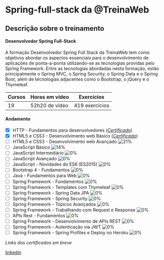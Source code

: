 # Spring-full-stack da @TreinaWeb

## Descrição sobre o treinamento

#### Desenvolvedor Spring Full-Stack

<p>
A formação Desenvolvedor Spring Full Stack da TreinaWeb tem como objetivos abordar os aspectos essenciais para o desenvolvimento de aplicações de ponta-a-ponta utilizando-se as tecnologias providas pelo Spring Framework. Entre as tecnologias abordadas nesta formação, estão principalmente o Spring MVC, o Spring Security, o Spring Data e o Spring Boot, além de tecnologias adjacentes como o Bootstrap, o jQuery e o Thymeleaf.
</p>

| Cursos | Horas em vídeo | Exercícios      |
|--------|----------------|-----------------|
| 19     | 52h20 de vídeo | 419 exercícios  |

#### Andamento
- [X] HTTP - Fundamentos para desenvolvedores (_[Certificado](https://www.treinaweb.com.br/certificado/0VG9IIRLDWWS)_)
- [X] HTML5 e CSS3 - Desenvolvimento web Básico (_[Certificado](https://www.treinaweb.com.br/certificado/FX4HA8PAPOSS)_)
- [ ] HTML5 e CSS3 - Desenvolvimento web Avançado ![21%](https://progress-bar.dev/21)
- [ ] JavaScript Básico ![14%](https://progress-bar.dev/14)
- [ ] JavaScript Intermediário ![0%](https://progress-bar.dev/0)
- [ ] JavaScript Avançado ![0%](https://progress-bar.dev/0)
- [ ] JavaScript - Novidades do ES6 (ES2015) ![0%](https://progress-bar.dev/0)
- [ ] Bootstrap 4 - Fundamentos ![0%](https://progress-bar.dev/0)
- [ ] Java - Fundamentos para Web ![0%](https://progress-bar.dev/0)
- [ ] Spring Framework - Fundamentos ![0%](https://progress-bar.dev/0)
- [ ] Spring Framework - Templates com Thymeleaf ![0%](https://progress-bar.dev/0)
- [ ] Spring Framework - Spring Data JPA ![0%](https://progress-bar.dev/0)
- [ ] Spring Framework - Spring Security ![0%](https://progress-bar.dev/0)
- [ ] Spring Framework - Tópicos Avançados ![0%](https://progress-bar.dev/0)
- [ ] Spring Framework - Trabalhando com Request e Response ![0%](https://progress-bar.dev/0)
- [ ] APIs Rest - Fundamentos ![0%](https://progress-bar.dev/0)
- [ ] Spring Framework - Desenvolvimento de APIs REST ![0%](https://progress-bar.dev/0)
- [ ] Spring Framework - Autenticação via JWT ![0%](https://progress-bar.dev/0)
- [ ] Spring Framework - Spring Profiles e Deploy no Heroku ![0%](https://progress-bar.dev/0)

_Links dos certificados em breve_

[linkedin](https://linkedin.com/in/salumao/)
